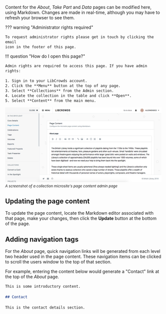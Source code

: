 Content for the *About*, *Take Part* and *Data* pages can be modified here,
using Markdown. Changes are made in real-time, although you may have to refresh
your browser to see them.

??? warning "Administrator rights required"

    To request administrator rights please get in touch by clicking the email
    icon in the footer of this page.

!!! question "How do I open this page?"

    Admin rights are required to access this page. If you have admin rights:

    1. Sign in to your LibCrowds account.
    2. Click the **Menu** button at the top of any page.
    3. Select **Collections** from the Admin section.
    4. Locate the collection in the table and click **Open**.
    5. Select **Content** from the main menu.

![A screenshot of a collection microsite's page content admin page](/assets/img/collection/content.png?raw=true)
<br><small>*A screenshot of a collection microsite's page content admin page*</small>

## Updating the page content

To update the page content, locate the Markdown editor associated with that
page, make your changes, then click the **Update** button at the bottom of the
page.

## Adding navigation tags

For the *About* page, quick navigation links will be generated from each level
two header used in the page content. These navigation items can be clicked to
scroll the users window to the top of that section.

For example, entering the content below would generate a "Contact" link at the
top of the *About* page.

```markdown
This is some introductory content.

## Contact

This is the contact details section.
```
